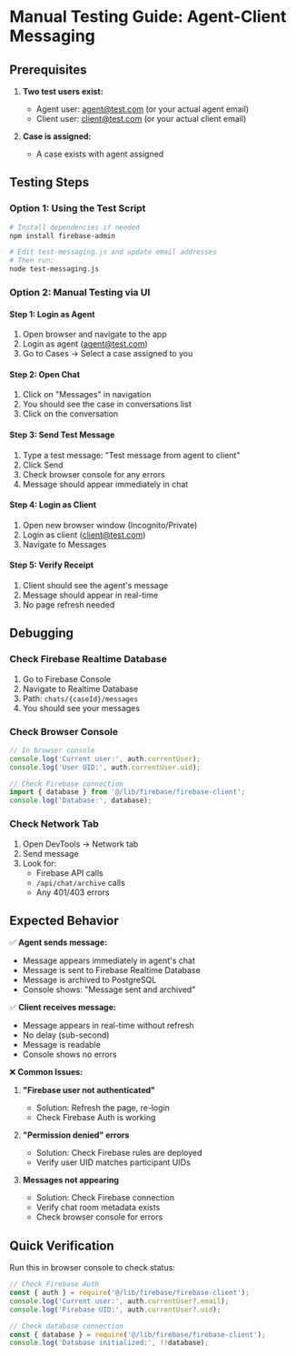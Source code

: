 # Manual Testing Guide: Agent-Client Messaging

## Prerequisites

1. **Two test users exist:**
   - Agent user: agent@test.com (or your actual agent email)
   - Client user: client@test.com (or your actual client email)

2. **Case is assigned:**
   - A case exists with agent assigned

## Testing Steps

### Option 1: Using the Test Script

```bash
# Install dependencies if needed
npm install firebase-admin

# Edit test-messaging.js and update email addresses
# Then run:
node test-messaging.js
```

### Option 2: Manual Testing via UI

#### Step 1: Login as Agent

1. Open browser and navigate to the app
2. Login as agent (agent@test.com)
3. Go to Cases → Select a case assigned to you

#### Step 2: Open Chat

1. Click on "Messages" in navigation
2. You should see the case in conversations list
3. Click on the conversation

#### Step 3: Send Test Message

1. Type a test message: "Test message from agent to client"
2. Click Send
3. Check browser console for any errors
4. Message should appear immediately in chat

#### Step 4: Login as Client

1. Open new browser window (Incognito/Private)
2. Login as client (client@test.com)
3. Navigate to Messages

#### Step 5: Verify Receipt

1. Client should see the agent's message
2. Message should appear in real-time
3. No page refresh needed

## Debugging

### Check Firebase Realtime Database

1. Go to Firebase Console
2. Navigate to Realtime Database
3. Path: `chats/{caseId}/messages`
4. You should see your messages

### Check Browser Console

```javascript
// In browser console
console.log('Current user:', auth.currentUser);
console.log('User UID:', auth.currentUser.uid);

// Check Firebase connection
import { database } from '@/lib/firebase/firebase-client';
console.log('Database:', database);
```

### Check Network Tab

1. Open DevTools → Network tab
2. Send message
3. Look for:
   - Firebase API calls
   - `/api/chat/archive` calls
   - Any 401/403 errors

## Expected Behavior

✅ **Agent sends message:**

- Message appears immediately in agent's chat
- Message is sent to Firebase Realtime Database
- Message is archived to PostgreSQL
- Console shows: "Message sent and archived"

✅ **Client receives message:**

- Message appears in real-time without refresh
- No delay (sub-second)
- Message is readable
- Console shows no errors

❌ **Common Issues:**

1. **"Firebase user not authenticated"**
   - Solution: Refresh the page, re-login
   - Check Firebase Auth is working

2. **"Permission denied" errors**
   - Solution: Check Firebase rules are deployed
   - Verify user UID matches participant UIDs

3. **Messages not appearing**
   - Solution: Check Firebase connection
   - Verify chat room metadata exists
   - Check browser console for errors

## Quick Verification

Run this in browser console to check status:

```javascript
// Check Firebase Auth
const { auth } = require('@/lib/firebase/firebase-client');
console.log('Current user:', auth.currentUser?.email);
console.log('Firebase UID:', auth.currentUser?.uid);

// Check database connection
const { database } = require('@/lib/firebase/firebase-client');
console.log('Database initialized:', !!database);
```
